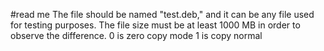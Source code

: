 #read me
The file should be named "test.deb," and it can be any file used for testing purposes. The file size must be at least 1000 MB in order to observe the difference.
0 is zero copy mode 
1 is copy normal
